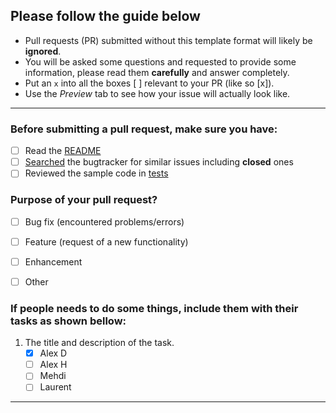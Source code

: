 ## Please follow the guide below

- Pull requests (PR) submitted without this template format will likely be **ignored**.
- You will be asked some questions and requested to provide some information, please read them **carefully** and answer completely.
- Put an `x` into all the boxes [ ] relevant to your PR (like so [x]).
- Use the *Preview* tab to see how your issue will actually look like.

---

### Before submitting a pull request, make sure you have:
- [ ] Read the [README](https://github.com/TSAP-Laval/acquisition-frontend/blob/master/README.md)
- [ ] [Searched](https://github.com/TSAP-Laval/acquisition-frontend/search?type=Issues) the bugtracker for similar issues including **closed** ones
- [ ] Reviewed the sample code in [tests](https://github.com/TSAP-Laval/acquisition-frontend/tree/master/tests)

### Purpose of your pull request?
- [ ] Bug fix (encountered problems/errors)
- [ ] Feature (request of a new functionality)
- [ ] Enhancement
- [ ] Other


### If people needs to do some things, include them with their tasks as shown bellow:
1. The title and description of the task.
    - [X] Alex D
    - [ ] Alex H
    - [ ] Mehdi
    - [ ] Laurent

---